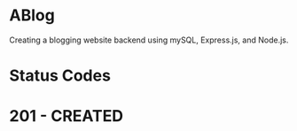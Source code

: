 # ABlog
Creating a blogging website backend using mySQL, Express.js, and Node.js.


# Status Codes
# 201 - CREATED
